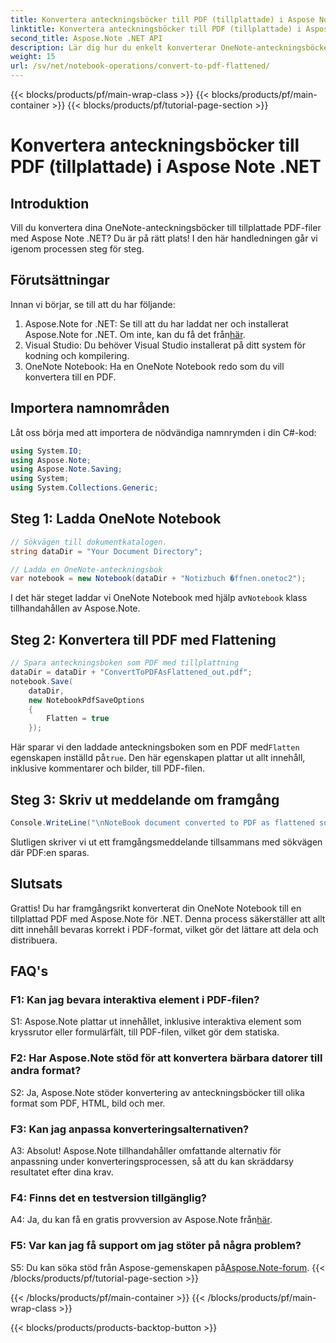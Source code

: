 ```yaml
---
title: Konvertera anteckningsböcker till PDF (tillplattade) i Aspose Note .NET
linktitle: Konvertera anteckningsböcker till PDF (tillplattade) i Aspose Note .NET
second_title: Aspose.Note .NET API
description: Lär dig hur du enkelt konverterar OneNote-anteckningsböcker till tillplattade PDF-filer med Aspose.Note för .NET. Bevara ditt innehåll sömlöst.
weight: 15
url: /sv/net/notebook-operations/convert-to-pdf-flattened/
---
```


{{< blocks/products/pf/main-wrap-class >}}
{{< blocks/products/pf/main-container >}}
{{< blocks/products/pf/tutorial-page-section >}}

# Konvertera anteckningsböcker till PDF (tillplattade) i Aspose Note .NET

## Introduktion

Vill du konvertera dina OneNote-anteckningsböcker till tillplattade PDF-filer med Aspose Note .NET? Du är på rätt plats! I den här handledningen går vi igenom processen steg för steg.

## Förutsättningar

Innan vi börjar, se till att du har följande:

1.  Aspose.Note for .NET: Se till att du har laddat ner och installerat Aspose.Note for .NET. Om inte, kan du få det från[här](https://releases.aspose.com/note/net/).
2. Visual Studio: Du behöver Visual Studio installerat på ditt system för kodning och kompilering.
3. OneNote Notebook: Ha en OneNote Notebook redo som du vill konvertera till en PDF.

## Importera namnområden

Låt oss börja med att importera de nödvändiga namnrymden i din C#-kod:

```csharp
using System.IO;
using Aspose.Note;
using Aspose.Note.Saving;
using System;
using System.Collections.Generic;
```

## Steg 1: Ladda OneNote Notebook

```csharp
// Sökvägen till dokumentkatalogen.
string dataDir = "Your Document Directory";

// Ladda en OneNote-anteckningsbok
var notebook = new Notebook(dataDir + "Notizbuch �ffnen.onetoc2");
```

 I det här steget laddar vi OneNote Notebook med hjälp av`Notebook` klass tillhandahållen av Aspose.Note.

## Steg 2: Konvertera till PDF med Flattening

```csharp
// Spara anteckningsboken som PDF med tillplattning
dataDir = dataDir + "ConvertToPDFAsFlattened_out.pdf";
notebook.Save(
    dataDir,
    new NotebookPdfSaveOptions
    {
        Flatten = true
    }); 
```

 Här sparar vi den laddade anteckningsboken som en PDF med`Flatten` egenskapen inställd på`true`. Den här egenskapen plattar ut allt innehåll, inklusive kommentarer och bilder, till PDF-filen.

## Steg 3: Skriv ut meddelande om framgång

```csharp
Console.WriteLine("\nNoteBook document converted to PDF as flattened successfully.\nFile saved at " + dataDir);
```

Slutligen skriver vi ut ett framgångsmeddelande tillsammans med sökvägen där PDF:en sparas.

## Slutsats

Grattis! Du har framgångsrikt konverterat din OneNote Notebook till en tillplattad PDF med Aspose.Note för .NET. Denna process säkerställer att allt ditt innehåll bevaras korrekt i PDF-format, vilket gör det lättare att dela och distribuera.

## FAQ's

### F1: Kan jag bevara interaktiva element i PDF-filen?

S1: Aspose.Note plattar ut innehållet, inklusive interaktiva element som kryssrutor eller formulärfält, till PDF-filen, vilket gör dem statiska.

### F2: Har Aspose.Note stöd för att konvertera bärbara datorer till andra format?

S2: Ja, Aspose.Note stöder konvertering av anteckningsböcker till olika format som PDF, HTML, bild och mer.

### F3: Kan jag anpassa konverteringsalternativen?

A3: Absolut! Aspose.Note tillhandahåller omfattande alternativ för anpassning under konverteringsprocessen, så att du kan skräddarsy resultatet efter dina krav.

### F4: Finns det en testversion tillgänglig?

 A4: Ja, du kan få en gratis provversion av Aspose.Note från[här](https://releases.aspose.com/).

### F5: Var kan jag få support om jag stöter på några problem?

 S5: Du kan söka stöd från Aspose-gemenskapen på[Aspose.Note-forum](https://forum.aspose.com/c/note/28).
{{< /blocks/products/pf/tutorial-page-section >}}

{{< /blocks/products/pf/main-container >}}
{{< /blocks/products/pf/main-wrap-class >}}

{{< blocks/products/products-backtop-button >}}
